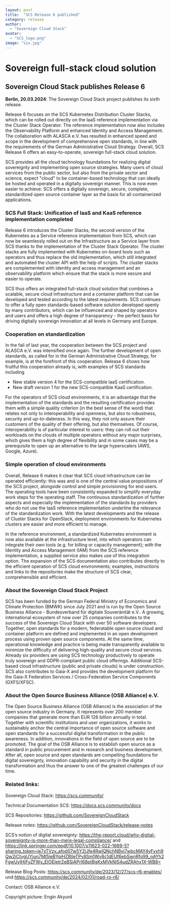 ```yaml
---
layout: post
title:  "SCS Release 6 published"
category: release
author:
  - "Sovereign Cloud Stack"
avatar:
  - "SCS_logo.png"
image: "six.jpg"
---
```

# Sovereign full-stack cloud solution
## Sovereign Cloud Stack publishes Release 6

**Berlin, 20.03.2024**: The Sovereign Cloud Stack project publishes its sixth release. 

Release 6 focuses on the SCS Kubernetes Distribution Cluster Stacks, which can
be rolled out directly on the IaaS reference implementation via the Cluster
Stack Operator. The reference implementation now also includes the
Observability Platform and enhanced Identity and Access Management. The
collaboration with ALASCA e.V. has resulted in enhanced speed and scope in the
development of comprehensive open standards, in line with the requirements of
the German Administrative Cloud Strategy. Overall, SCS Release 6 offers an
easy-to-operate, sovereign full-stack cloud solution.

SCS provides all the cloud technology foundations for realizing digital
sovereignty and implementing open source strategies. Many users of cloud
services from the public sector, but also from the private sector and science,
expect "cloud" to be container-based technology that can ideally be hosted and
operated in a digitally sovereign manner. This is now even easier to achieve:
SCS offers a digitally sovereign, secure, complete, standardized open source
container layer as the basis for all containerized applications.

### SCS Full Stack: Unification of IaaS and KaaS reference implementation completed

Release 6 introduces the Cluster Stacks, the second version of the Kubernetes
as a Service reference implementation from SCS, which can now be seamlessly
rolled out on the Infrastructure as a Service layer from SCS thanks to the
implementation of the Cluster Stack Operator. The cluster stacks are fully
implemented with Kubernetes on-board tools such as operators and thus replace
the old implementation, which still integrated and automated the cluster API
with the help of scripts. The cluster stacks are complemented with identity and
access management and an observability platform which ensure that the stack is
more secure and easier to operate.

SCS thus offers an integrated full-stack cloud solution that combines a
scalable, secure cloud infrastructure and a container platform that can be
developed and tested according to the latest requirements. SCS continues to
offer a fully open standards-based software solution developed openly by many
contributors, which can be influenced and shaped by operators and users and
offers a high degree of transparency - the perfect basis for driving digitally
sovereign innovation at all levels in Germany and Europe.

### Cooperation on standardization

In the fall of last year, the cooperation between the SCS project and ALASCA
e.V. was intensified once again. The further development of open standards, as
called for in the German Administrative Cloud Strategy, for example, is at the
forefront of this cooperation. Release 6 shows how fruitful this cooperation
already is, with examples of SCS standards including

* New stable version 4 for the SCS-compatible IaaS certification.
* New draft version 1 for the new SCS-compatible KaaS certification.

For the operators of SCS cloud environments, it is an advantage that the
implementation of the standards and the resulting certification provides them
with a simple quality criterion (in the best sense of the word) that relates
not only to interoperability and openness, but also to robustness, security and
up-to-dateness. In this way, they not only assure their customers of the
quality of their offering, but also themselves. Of course, interoperability is
of particular interest to users: they can roll out their workloads on the
clouds of multiple operators without any major surprises, which gives them a
high degree of flexibility and in some cases may be a prerequisite to open up
an alternative to the large hyperscalers (AWS, Google, Azure).

### Simple operation of cloud environments

Overall, Release 6 makes it clear that SCS cloud infrastructure can be operated
efficiently: this was and is one of the central value propositions of the SCS
project, alongside control and simple provisioning for end users. The operating
tools have been consistently expanded to simplify everyday work steps for the
operating staff. The continuous standardization of further aspects and
especially the implementation of the standards by providers who do not use the
IaaS reference implementation underline the relevance of the standardization
work. With the latest developments and the release of Cluster Stacks for
OpenStack, deployment environments for Kubernetes clusters are easier and more
efficient to manage.

In the reference environment, a standardized Kubernetes environment is now also
available at the infrastructure level, into which operators can integrate their
own tools (e.g. for billing or capacity management); with the Identity and
Access Management (IAM) from the SCS reference implementation, a supplied
service also makes use of this integration option. The expansion of the SCS
documentation also contributes directly to the efficient operation of SCS cloud
environments; examples, instructions and links to the repositories make the
structure of SCS clear, comprehensible and efficient.

### About the Sovereign Cloud Stack Project

SCS has been funded by the German Federal Ministry of Economics and Climate
Protection (BMWK) since July 2021 and is run by the Open Source Business
Alliance - Bundesverband für digitale Souveränität e.V.. A growing,
international ecosystem of now over 25 companies contributes to the success of
the Sovereign Cloud Stack with over 50 software developers. Together, open
standards for a modern, federatable open source cloud and container platform
are defined and implemented in an open development process using proven open
source components. At the same time, operational knowledge and practice is
being made transparently available to minimize the difficulty of delivering
high-quality and secure cloud services. Already six providers are using SCS
technology productively to operate truly sovereign and GDPR-compliant public
cloud offerings. Additional SCS-based cloud infrastructure (public and private
clouds) is under construction. SCS also contributes to Gaia-X and provides the
development platform for the Gaia-X Federation Services / Cross-Federation
Service Components (GXFS/XFSC).

### About the Open Source Business Alliance (OSB Alliance) e.V.

The Open Source Business Alliance (OSB Alliance) is the association of the open
source industry in Germany. It represents over 200 member companies that
generate more than EUR 126 billion annually in total. Together with scientific
institutions and user organizations, it works to sustainably anchor the central
importance of open source software and open standards for a successful digital
transformation in the public awareness. In addition, innovations in the field
of open source are to be promoted. The goal of the OSB Alliance is to establish
open source as a standard in public procure­ment and in research and business
development. After all, open source and open standards are compelling
foundations for digital sovereignty, innovation capability and security in the
digital transformation and thus the answer to one of the greatest challenges of
our time.

### Related links:

Sovereign Cloud Stack: https://scs.community/

Technical Documentation SCS: https://docs.scs.community/docs

SCS Repositories: https://github.com/SovereignCloudStack

Release notes: https://github.com/SovereignCloudStack/release-notes

SCS’s notion of digital sovereignty: https://the-report.cloud/why-digital-sovereignty-is-more-than-mere-legal-compliance/ and https://link.springer.com/epdf/10.1007/s11623-022-1669-5?sharing_token=ie7xTVzv_afod07w5Y2lJfe4RwlQNchNByi7wbcMAY4yFyxh9Qw2iCtygUYjun7MI5leBYqiHZBlIeTPv8Sm1Wv8c1dEUf6ebSwnRfo99_nAYh2FgwUyIHjFyZFWv_EIOEIetr2eBSiAPrI68ptBgKxMVkNlS4udZRAhx1X-WB8= 

Release Blog Posts: https://scs.community/de/2023/12/27/scs-r6-enables/ und https://scs.community/de/2024/02/01/road-ro-r6/ 

Contact: OSB Alliance e.V.

Copyright picture: Engin Akyurd
